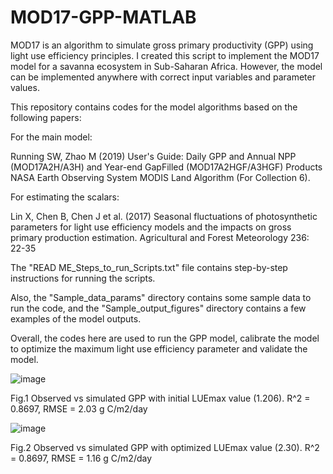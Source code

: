 # MOD17-GPP-MATLAB
MOD17 is an algorithm to simulate gross primary productivity (GPP) using light use efficiency principles. I created this script to implement the MOD17 model for a savanna ecosystem in Sub-Saharan Africa. However, the model can be implemented anywhere with correct input variables and parameter values.

This repository contains codes for the model algorithms based on the following papers:

For the main model:

Running SW, Zhao M (2019) User's Guide: Daily GPP and Annual NPP (MOD17A2H/A3H) and Year-end GapFilled (MOD17A2HGF/A3HGF) Products NASA Earth Observing System MODIS Land Algorithm (For Collection 6).

For estimating the scalars:

Lin X, Chen B, Chen J et al. (2017) Seasonal fluctuations of photosynthetic parameters for light use efficiency models and the impacts on gross primary production estimation. Agricultural and Forest Meteorology 236: 22-35

The "READ ME_Steps_to_run_Scripts.txt" file contains step-by-step instructions for running the scripts.

Also, the "Sample_data_params" directory contains some sample data to run the code, and the "Sample_output_figures" directory contains a few examples of the model outputs.

Overall, the codes here are used to run the GPP model, calibrate the model to optimize the maximum light use efficiency parameter and validate the model.

![image](https://github.com/mds-islam/MOD17-GPP-MATLAB/assets/158111120/74e59b16-4af4-4279-806d-1689bd27e038)

Fig.1 Observed vs simulated GPP with initial LUEmax value (1.206). R^2 = 0.8697, RMSE = 2.03 g C/m2/day

![image](https://github.com/mds-islam/MOD17-GPP-MATLAB/assets/158111120/0ef1b93e-5f08-4233-8f71-ecf671e2a773)

Fig.2 Observed vs simulated GPP with optimized LUEmax value (2.30). R^2 = 0.8697, RMSE = 1.16 g C/m2/day


